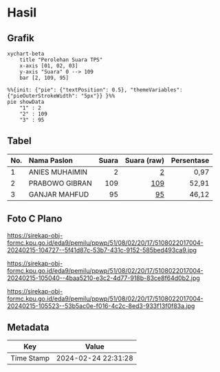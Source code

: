 # Hasil

## Grafik

```mermaid
xychart-beta
    title "Perolehan Suara TPS"
    x-axis [01, 02, 03]
    y-axis "Suara" 0 --> 109
    bar [2, 109, 95]
```

```mermaid
%%{init: {"pie": {"textPosition": 0.5}, "themeVariables": {"pieOuterStrokeWidth": "5px"}} }%%
pie showData
    "1" : 2
    "2" : 109
    "3" : 95
```

## Tabel

| No. | Nama Paslon    | Suara | Suara (raw) | Persentase |
|:--- |:-------------- | -----:| -----------:| ----------:|
| 1   | ANIES MUHAIMIN | 2     | [2][p-1]    | 0,97       |
| 2   | PRABOWO GIBRAN | 109   | [109][p-2]  | 52,91      |
| 3   | GANJAR MAHFUD  | 95    | [95][p-3]   | 46,12      |


[p-1]: https://github.com/gigit-pemilu/pemilu-2024-51-bali/blob/main/pilpres/hitung-suara/sub/51-bali/sub/08-buleleng/sub/02-seririt/sub/2017-lokapaksa/sub/004-tps/sub/paslon-1.txt
[p-2]: https://github.com/gigit-pemilu/pemilu-2024-51-bali/blob/main/pilpres/hitung-suara/sub/51-bali/sub/08-buleleng/sub/02-seririt/sub/2017-lokapaksa/sub/004-tps/sub/paslon-2.txt
[p-3]: https://github.com/gigit-pemilu/pemilu-2024-51-bali/blob/main/pilpres/hitung-suara/sub/51-bali/sub/08-buleleng/sub/02-seririt/sub/2017-lokapaksa/sub/004-tps/sub/paslon-3.txt

## Foto C Plano

https://sirekap-obj-formc.kpu.go.id/eda9/pemilu/ppwp/51/08/02/20/17/5108022017004-20240215-104727--5f41d87c-53b7-431c-9152-585bed493ca9.jpg

https://sirekap-obj-formc.kpu.go.id/eda9/pemilu/ppwp/51/08/02/20/17/5108022017004-20240215-105040--4baa5210-e3c2-4d77-918b-83ce8f64d0b2.jpg

https://sirekap-obj-formc.kpu.go.id/eda9/pemilu/ppwp/51/08/02/20/17/5108022017004-20240215-105523--53b5ac0e-f016-4c2c-8ed3-933f13f0f83a.jpg


## Metadata

| Key        | Value               |
| ---------- | ------------------- |
| Time Stamp | 2024-02-24 22:31:28 |



